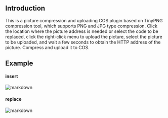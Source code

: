 ## Introduction
This is a picture compression and uploading COS plugin based on TinyPNG compression tool, which supports PNG and JPG type compression. Click the location where the picture address is needed or select the code to be replaced, click the right-click menu to upload the picture, select the picture to be uploaded, and wait a few seconds to obtain the HTTP address of the picture. Compress and upload it to COS.

## Example
#### insert
![](https://compressed-upload-1301608163.cos.ap-guangzhou.myqcloud.com/10-26-1635257476289.gif "markdown")

#### replace
![](https://compressed-upload-1301608163.cos.ap-guangzhou.myqcloud.com/10-26-1635257458046.gif "markdown")